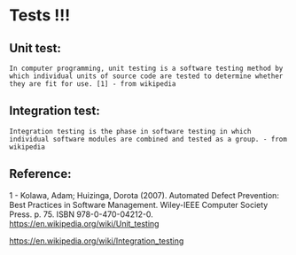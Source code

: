 # Tests !!!


## Unit test: 

    In computer programming, unit testing is a software testing method by which individual units of source code are tested to determine whether they are fit for use. [1] - from wikipedia

## Integration test:
    Integration testing is the phase in software testing in which individual software modules are combined and tested as a group. - from wikipedia




## Reference:
1 - Kolawa, Adam; Huizinga, Dorota (2007). Automated Defect Prevention: Best Practices in Software Management. Wiley-IEEE Computer Society Press. p. 75. ISBN 978-0-470-04212-0.
https://en.wikipedia.org/wiki/Unit_testing

https://en.wikipedia.org/wiki/Integration_testing
